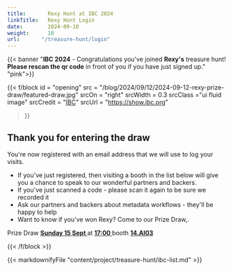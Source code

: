 ```yaml
---
title:       Rexy Hunt at IBC 2024
linkTitle:   Rexy Hunt Login
date:        2024-09-10
weight:      10
url:       "/treasure-hunt/login"
---
```

<!-- markdownlint-disable MD001 MD034 -->
<div class="ui center aligned  segment">

{{< banner "**<span class='ui red text'>IBC 2024</span>** - Congratulations you've joined **Rexy's** treasure hunt!<br><span class='ui blue text'>**Please rescan the qr code**</span> in front of you if you have just signed up." "pink">}}

{{< f/block
  id    = "opening"
  src   = "/blog/2024/09/12/2024-09-12-rexy-prize-draw/featured-draw.jpg"
  srcOn = "right"
  srcWidth = 0.3
  srcClass ="ui fluid image"
  srcCredit = "[IBC](https://show.ibc.org)"
  srcUrl = "https://show.ibc.org"
>}}

## Thank you for entering the draw

You're now registered with an email address that we will use to log your visits.

* If you've just registered, then visiting a booth in the list below will give
  you a chance to speak to our wonderful partners and backers.
* If you've just scanned a code - please scan it again to be sure we recorded it
* Ask our partners and backers about metadata workflows - they'll be happy to help
* Want to know if you've won Rexy? Come to our Prize Draw,.

<div class="ui olive centered message">
Prize Draw
<a href="https://ibc2024.mapyourshow.com/8_0/floorplan/?st=keyword&hallID=J&sv=V-NOVA&selectedBooth=14.AI03"><strong>
Sunday 15 Sept
</strong></a>
at
<a href="https://ibc2024.mapyourshow.com/8_0/floorplan/?st=keyword&hallID=J&sv=V-NOVA&selectedBooth=14.AI03"><strong>
17:00
</strong></a>
booth
<a href="https://ibc2024.mapyourshow.com/8_0/floorplan/?st=keyword&hallID=J&sv=V-NOVA&selectedBooth=14.AI03"><strong>
14.AI03
</strong></a>
</div>

[rxydraw]: https://ibc2024.mapyourshow.com/8_0/floorplan/?st=keyword&hallID=J&sv=V-NOVA&selectedBooth=14.AI03
{{< /f/block >}}

{{< markdownifyFile "content/project/treasure-hunt/ibc-list.md" >}}
